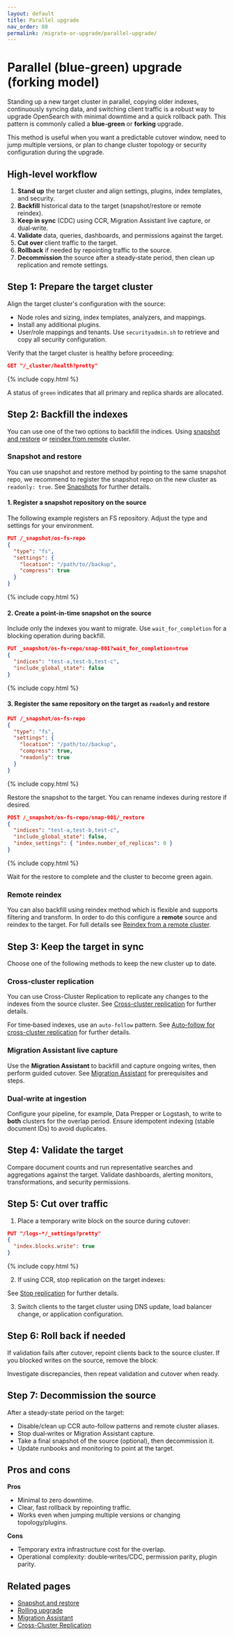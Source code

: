 ```yaml
---
layout: default
title: Parallel upgrade
nav_order: 80
permalink: /migrate-or-upgrade/parallel-upgrade/
---
```


# Parallel (blue‑green) upgrade (forking model)

Standing up a new target cluster in parallel, copying older indexes, continuously syncing data, and switching client traffic is a robust way to upgrade OpenSearch with minimal downtime and a quick rollback path. This pattern is commonly called a **blue‑green** or **forking** upgrade.

This method is useful when you want a predictable cutover window, need to jump multiple versions, or plan to change cluster topology or security configuration during the upgrade.

## High‑level workflow

1. **Stand up** the target cluster and align settings, plugins, index templates, and security.
2. **Backfill** historical data to the target (snapshot/restore or remote reindex).
3. **Keep in sync** (CDC) using CCR, Migration Assistant live capture, or dual‑write.
4. **Validate** data, queries, dashboards, and permissions against the target.
5. **Cut over** client traffic to the target.
6. **Rollback** if needed by repointing traffic to the source.
7. **Decommission** the source after a steady‑state period, then clean up replication and remote settings.

## Step 1: Prepare the target cluster

Align the target cluster's configuration with the source:
- Node roles and sizing, index templates, analyzers, and mappings.
- Install any additional plugins.
- User/role mappings and tenants. Use `securityadmin.sh` to retrieve and copy all security configuration.

Verify that the target cluster is healthy before proceeding:

```json
GET "/_cluster/health?pretty"
```
{% include copy.html %}

A status of `green` indicates that all primary and replica shards are allocated.

## Step 2: Backfill the indexes

You can use one of the two options to backfill the indices. Using [snapshot and restore](#snapshot-and-restore) or [reindex from remote](#remote-reindex) cluster.

###  Snapshot and restore

You can use snapshot and restore method by pointing to the same snapshot repo, we recommend to register the snapshot repo on the new cluster as `readonly: true`. See [Snapshots]({{site.url}}{{site.baseurl}}/tuning-your-cluster/availability-and-recovery/snapshots/index/) for further details.

#### 1. Register a snapshot repository on the **source**

The following example registers an FS repository. Adjust the type and settings for your environment.

```json
PUT /_snapshot/os-fs-repo
{
  "type": "fs",
  "settings": {
    "location": "/path/to//backup",
    "compress": true
  }
}
```
{% include copy.html %}

#### 2. Create a point‑in‑time snapshot on the **source**

Include only the indexes you want to migrate. Use `wait_for_completion` for a blocking operation during backfill.

```json
PUT _snapshot/os-fs-repo/snap-001?wait_for_completion=true
{
  "indices": "test-a,test-b,test-c",
  "include_global_state": false
}
```
{% include copy.html %}

#### 3. Register the same repository on the **target** as `readonly` and restore

```json
PUT /_snapshot/os-fs-repo
{
  "type": "fs",
  "settings": {
    "location": "/path/to//backup",
    "compress": true,
    "readonly": true
  }
}
```
{% include copy.html %}

Restore the snapshot to the target. You can rename indexes during restore if desired.

```json
POST /_snapshot/os-fs-repo/snap-001/_restore
{
  "indices": "test-a,test-b,test-c",
  "include_global_state": false,
  "index_settings": { "index.number_of_replicas": 0 }
}
```
{% include copy.html %}

Wait for the restore to complete and the cluster to become green again.

### Remote reindex

You can also backfill using reindex method which is flexible and supports filtering and transform. In order to do this configure a **remote** source and reindex to the target. For full details see [Reindex from a remote cluster]({{site.url}}{{site.baseurl}}/im-plugin/reindex-data/#reindex-from-a-remote-cluster).

## Step 3: Keep the target in sync

Choose one of the following methods to keep the new cluster up to date.

### Cross‑cluster replication

You can use Cross-Cluster Replication to replicate any changes to the indexes from the source cluster. See [Cross-cluster replication]({{site.url}}{{site.baseurl}}/tuning-your-cluster/replication-plugin/index/) for further details.

For time‑based indexes, use an `auto-follow` pattern. See [Auto-follow for cross-cluster replication]({{site.url}}{{site.baseurl}}/tuning-your-cluster/replication-plugin/auto-follow/) for further details.


### Migration Assistant live capture

Use the **Migration Assistant** to backfill and capture ongoing writes, then perform guided cutover. See [Migration Assistant]({{site.url}}{{site.baseurl}}/migrate-or-upgrade/migration-assistant/) for prerequisites and steps.

### Dual‑write at ingestion

Configure your pipeline, for example, Data Prepper or Logstash, to write to **both** clusters for the overlap period. Ensure idempotent indexing (stable document IDs) to avoid duplicates.

## Step 4: Validate the target

Compare document counts and run representative searches and aggregations against the target. Validate dashboards, alerting monitors, transformations, and security permissions.

## Step 5: Cut over traffic

1. Place a temporary write block on the source during cutover:

```json
PUT "/logs-*/_settings?pretty"
{
  "index.blocks.write": true
}
```
{% include copy.html %}

2. If using CCR, stop replication on the target indexes:

See [Stop replication]({{site.url}}{{site.baseurl}}/tuning-your-cluster/replication-plugin/getting-started/#stop-replication) for further details.

3. Switch clients to the target cluster using DNS update, load balancer change, or application configuration.

## Step 6: Roll back if needed

If validation fails after cutover, repoint clients back to the source cluster. If you blocked writes on the source, remove the block:

Investigate discrepancies, then repeat validation and cutover when ready.

## Step 7: Decommission the source

After a steady‑state period on the target:

- Disable/clean up CCR auto-follow patterns and remote cluster aliases.
- Stop dual‑writes or Migration Assistant capture.
- Take a final snapshot of the source (optional), then decommission it.
- Update runbooks and monitoring to point at the target.

## Pros and cons

**Pros**
- Minimal to zero downtime.
- Clear, fast rollback by repointing traffic.
- Works even when jumping multiple versions or changing topology/plugins.

**Cons**
- Temporary extra infrastructure cost for the overlap.
- Operational complexity: double‑writes/CDC, permission parity, plugin parity.

## Related pages

- [Snapshot and restore]({{site.url}}{{site.baseurl}}/tuning-your-cluster/availability-and-recovery/snapshots/snapshot-restore/)
- [Rolling upgrade]({{site.url}}{{site.baseurl}}/migrate-or-upgrade/rolling-upgrade/)
- [Migration Assistant]({{site.url}}{{site.baseurl}}/migrate-or-upgrade/migration-assistant/)
- [Cross-Cluster Replication]({{site.url}}{{site.baseurl}}/tuning-your-cluster/replication-plugin/index/)
